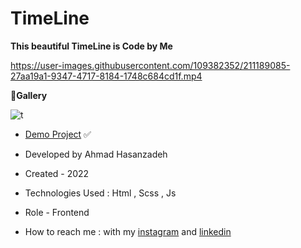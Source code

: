 # TimeLine

**This beautiful TimeLine is Code by Me**

https://user-images.githubusercontent.com/109382352/211189085-27aa19a1-9347-4717-8184-1748c684cd1f.mp4

**📸Gallery**

![t](https://user-images.githubusercontent.com/109382352/211189088-8dc8a0ce-a6b3-497a-a21d-0ac59badd13e.jpg)


- [Demo Project](https://ahmdhasanzadeh.com/project/CreativeWebsite/) ✅

- Developed by Ahmad Hasanzadeh

- Created - 2022

- Technologies Used : Html , Scss , Js

- Role - Frontend

- How to reach me : with my [instagram](https://www.instagram.com/ahmdhasanzadeh) and [linkedin](https://www.linkedin.com/in/ahmd-hasanzadeh-911419249)

